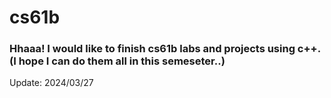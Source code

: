 # cs61b

### Hhaaa! I would like to finish cs61b labs and projects using c++. (I hope I can do them all in this semeseter..)

Update: 2024/03/27

